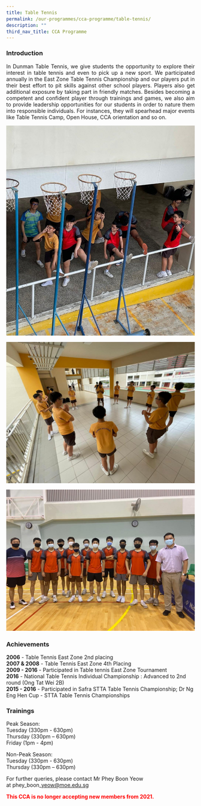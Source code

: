 ```yaml
---
title: Table Tennis
permalink: /our-programmes/cca-programme/table-tennis/
description: ""
third_nav_title: CCA Programme
---
```

### Introduction

<p style="text-align: justify;">In Dunman Table Tennis, we give students the opportunity to explore their interest in table tennis and even to pick up a new sport. We participated annually in the East Zone Table Tennis Championship and our players put in their best effort to pit skills against other school players. Players also get additional exposure by taking part in friendly matches. Besides becoming a competent and confident player through trainings and games, we also aim to provide leadership opportunities for our students in order to nature them into responsible individuals. For instances, they will spearhead major events like Table Tennis Camp, Open House, CCA orientation and so on.</p>

![](/images/Student%20Development%20Programme/CCA%20Programme/Sports%20&%20Games/TableTennis1_v2.jpeg)

![](/images/Student%20Development%20Programme/CCA%20Programme/Sports%20&%20Games/TableTennis2.jpeg)

![](/images/Student%20Development%20Programme/CCA%20Programme/Sports%20&%20Games/TableTennis3.jpeg)

### Achievements

**2006** \- Table Tennis East Zone 2nd placing  
**2007 & 2008** \- Table Tennis East Zone 4th Placing  
**2009 - 2016** - Participated in Table tennis East Zone Tournament  
**2016** - National Table Tennis Individual Championship : Advanced to 2nd round (Ong Tat Wei 2B)  
**2015 - 2016** - Participated in Safra STTA Table Tennis Championship; Dr Ng Eng Hen Cup - STTA Table Tennis Championships

### Trainings

Peak Season:   
Tuesday (330pm - 630pm)  
Thursday (330pm – 630pm)  
Friday (1pm - 4pm)  

Non-Peak Season:   
Tuesday (330pm - 630pm)  
Thursday (330pm – 630pm)  

For further queries, please contact Mr Phey Boon Yeow at phey\_boon\_yeow@moe.edu.sg

<span style = "color: red"> <b>This CCA is no longer accepting new members from 2021.</b> </span>